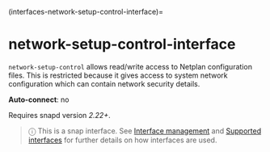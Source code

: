(interfaces-network-setup-control-interface)=
# network-setup-control-interface

`network-setup-control` allows read/write access to Netplan configuration files. This is restricted because it gives access to system network configuration which can contain network security details.

**Auto-connect**: no

Requires snapd version _2.22+_.

> ⓘ  This is a snap interface. See [Interface management](/) and [Supported interfaces](/interfaces/index) for further details on how interfaces are used.

